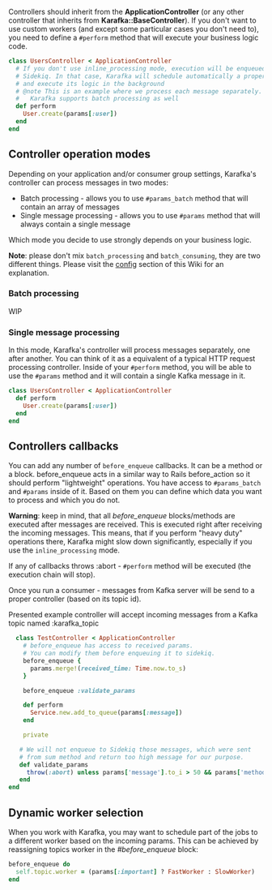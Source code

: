 Controllers should inherit from the **ApplicationController** (or any other controller that inherits from **Karafka::BaseController**). If you don't want to use custom workers (and except some particular cases you don't need to), you need to define a ```#perform``` method that will execute your business logic code.

```ruby
class UsersController < ApplicationController
  # If you don't use inline_processing mode, execution will be enqueued in
  # Sidekiq. In that case, Karafka will schedule automatically a proper job
  # and execute its logic in the background
  # @note This is an example where we process each message separately.
  #   Karafka supports batch processing as well
  def perform
    User.create(params[:user])
  end
end
```

## Controller operation modes

Depending on your application and/or consumer group settings, Karafka's controller can process messages in two modes:

* Batch processing - allows you to use ```#params_batch``` method that will contain an array of messages
* Single message processing - allows you to use ```#params``` method that will always contain a single message

Which mode you decide to use strongly depends on your business logic.

**Note**: please don't mix ```batch_processing``` and ```batch_consuming```, they are two different things. Please visit the [config](https://github.com/karafka/karafka/wiki/Setup) section of this Wiki for an explanation.

### Batch processing

WIP

### Single message processing

In this mode, Karafka's controller will process messages separately, one after another. You can think of it as a equivalent of a typical HTTP request processing controller. Inside of your ```#perform``` method, you will be able to use the ```#params``` method and it will contain a single Kafka message in it.

```ruby
class UsersController < ApplicationController
  def perform
    User.create(params[:user])
  end
end
```

## Controllers callbacks

You can add any number of ```before_enqueue``` callbacks. It can be a method or a block.
before_enqueue acts in a similar way to Rails before_action so it should perform "lightweight" operations. You have access to ```#params_batch``` and ```#params``` inside of it. Based on them you can define which data you want to process and which you do not.

**Warning**: keep in mind, that all *before_enqueue* blocks/methods are executed after messages are received. This is executed right after receiving the incoming messages. This means, that if you perform "heavy duty" operations there, Karafka might slow down significantly, especially if you use the ```inline_processing``` mode.

If any of callbacks throws :abort - ```#perform``` method will be executed (the execution chain will stop).

Once you run a consumer - messages from Kafka server will be send to a proper controller (based on its topic id).

Presented example controller will accept incoming messages from a Kafka topic named :karafka_topic

```ruby
  class TestController < ApplicationController
    # before_enqueue has access to received params.
    # You can modify them before enqueuing it to sidekiq.
    before_enqueue {
      params.merge!(received_time: Time.now.to_s)
    }

    before_enqueue :validate_params

    def perform
      Service.new.add_to_queue(params[:message])
    end

    private

   # We will not enqueue to Sidekiq those messages, which were sent
   # from sum method and return too high message for our purpose.
   def validate_params
     throw(:abort) unless params['message'].to_i > 50 && params['method'] != 'sum'
   end
end
```

## Dynamic worker selection

When you work with Karafka, you may want to schedule part of the jobs to a different worker based on the incoming params. This can be achieved by reassigning topics worker in the *#before_enqueue* block:

```ruby
before_enqueue do
  self.topic.worker = (params[:important] ? FastWorker : SlowWorker)
end
```
